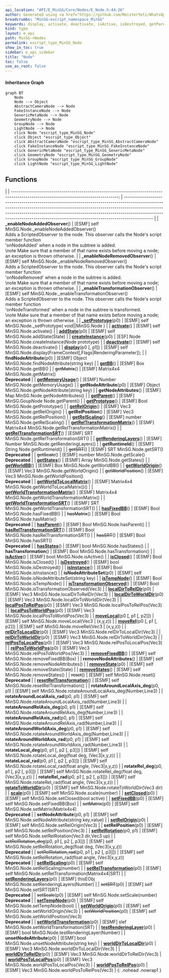 ```yaml
---
api_location: "API/E_MinSG/Core/Nodes/E_Node.h:44:26"
author: Generated using <a href="https://github.com/MeisterYeti/WhatsUpDoc">WhatsUpDoc</a>
breadcrumbs: "MinSG:escript_namespace_MinSG"
keywords: display, activate, deactivate, isActive, isDestroyed, getParent, hasParent, getRuntimeId, getWorldBB, getBB, hasFixedBB, removeFixedBB, setFixedBB, createInstance, isInstance, getPrototype, _setPrototype, hasMatrix, hasSRT, getMatrix, getSRT, setMatrix, setSRT, getRelTransformationMatrix, getRelTransformationSRT, getWorldTransformationMatrix, getWorldTransformationSRT, getWorldToLocalMatrix, hasTransformation, hasRelTransformationSRT, setRelTransformation, setWorldTransformation, isTransformationObserved, _enableTransformationObserver, _enableNodeAddedObserver, _enableNodeRemovedObserver, getRenderingLayers, setRenderingLayers, testRenderingLayer, removeStates, hasStates, addState, removeState, getStates, moveRel, moveLocal, reset, setRelRotation, setRelRotation_rad, setRelRotation_deg, resetRelTransformation, rotateRel_rad, rotateRel_deg, rotateLocal_rad, rotateLocal_deg, getWorldOrigin, getWorldPosition, setWorldOrigin, setWorldPosition, getRelOrigin, getRelPosition, setRelOrigin, setRelPosition, rotateToWorldDir, setScale, setRelScaling, scale, getScale, getRelScaling, findNodeAttribute, getNodeAttributes, getNodeAttribute, isClosed, isTempNode, isNodeAttributeSet, removeNodeAttributes, setClosed, setTempNode, setNodeAttribute, unsetNodeAttribute, localDirToWorldDir, localDirToRelDir, localPosToWorldPos, localPosToRelPos, relDirToWorldDir, relDirToLocalDir, relPosToWorldPos, relPosToLocalPos, worldDirToLocalDir, worldDirToRelDir, worldPosToLocalPos, worldPosToRelPos, rotateAroundLocalAxis_deg, rotateAroundLocalAxis_rad, rotateAroundRelAxis_deg, rotateAroundRelAxis_rad, rotateAroundWorldAxis_deg, rotateAroundWorldAxis_rad, getMemoryUsage
kind: type
layout: e_api
path: MinSG->Nodes
permalink: escript_type_MinSG_Node
show_in_toc: true
sidebar: e_api_sidebar
title: "Node"
toc: false
use_as_root: false
---
```


#### Inheritance Graph

```mermaid
graph BT
	Node
	Node --> Object
	AbstractCameraNode --> Node
	FakeInstanceNode --> Node
	GenericMetaNode --> Node
	GeometryNode --> Node
	GroupNode --> Node
	LightNode --> Node
	click Node "escript_type_MinSG_Node"
	click Object "escript_type_Object"
	click AbstractCameraNode "escript_type_MinSG_AbstractCameraNode"
	click FakeInstanceNode "escript_type_MinSG_FakeInstanceNode"
	click GenericMetaNode "escript_type_MinSG_GenericMetaNode"
	click GeometryNode "escript_type_MinSG_GeometryNode"
	click GroupNode "escript_type_MinSG_GroupNode"
	click LightNode "escript_type_MinSG_LightNode"
```

## Functions

|
| -----------------------------------------------------------------------------------------------------------------------------------: | -------------------------------------------------------------------------------------------------------------------------------------------------------------------------------------------------------------------------------------------------------------------------------------------------------------------------------------- | 
| **_enableNodeAddedObserver**()                                                                                                       | [ESMF] self MinSG.Node._enableNodeAddedObserver()<br/>Adds a ScriptedObserver to the node. This observer calls the Node's script member function<br/>'onNodeAdded' when a node in the subtree is added.<br/>\note Make sure that a member of that name exists before moving a node; an exception is thrown otherwise.                  | 
| **_enableNodeRemovedObserver**()                                                                                                     | [ESMF] self MinSG.Node._enableNodeRemovedObserver()<br/>Adds a ScriptedObserver to the node. This observer calls the Node's script member function<br/>'onNodeRemoved' when a node in the subtree is added.<br/>\note Make sure that a member of that name exists before moving a node; an exception is thrown otherwise.              | 
| **_enableTransformationObserver**()                                                                                                  | [ESMF] self MinSG.Node._enableTransformationObserver()<br/>Adds a ScriptedObserver to the node. This observer calls the Node's script member function<br/>'onNodeTransformed' when a node in the subtree is transformed.<br/>\note Make sure that a member of that name exists before moving a node; an exception is thrown otherwise. | 
| **[_setPrototype](classMinSG_1_1Node#classMinSG_1_1Node_1aa35f0cea78dc62f8df9631c9e673c3f0)**(p0)                                    | [ESMF] self MinSG.Node._setPrototype( void\|\|MinSG.Node )                                                                                                                                                                                                                                                                             | 
| **[activate](classMinSG_1_1Node#classMinSG_1_1Node_1aa11473d5739ab97dec3202fc9fde2127)**()                                           | [ESMF] self MinSG.Node.activate()                                                                                                                                                                                                                                                                                                      | 
| **[addState](classMinSG_1_1Node#classMinSG_1_1Node_1a1e9b5c27a322a6c525ba84d6db04bcb2)**(p0)                                         | [ESMF] self MinSG.Node.addState(State)                                                                                                                                                                                                                                                                                                 | 
| **[createInstance](classMinSG_1_1Node#classMinSG_1_1Node_1aedf75bdfac152abe16438eeb4b4596d2)**(p0)                                   | [ESF] Node MinSG.Node.createInstance(Node prototype)                                                                                                                                                                                                                                                                                   | 
| **[deactivate](classMinSG_1_1Node#classMinSG_1_1Node_1ac0f3790a68c898a5eec7bd1b610ad320)**()                                         | [ESMF] self MinSG.Node.deactivate()                                                                                                                                                                                                                                                                                                    | 
| **[display](classMinSG_1_1Node#classMinSG_1_1Node_1a1d6696558c7ca0da5927d2add5c09b36)**(p0 [, p1])                                   | [ESMF] self MinSG.Node.display(FrameContext[,Flags\|RenderingParameter]);                                                                                                                                                                                                                                                              | 
| **findNodeAttribute**(p0)                                                                                                            | [ESMF] Object MinSG.Node.findNodeAttribute(string key)                                                                                                                                                                                                                                                                                 | 
| **[getBB](classMinSG_1_1Node#classMinSG_1_1Node_1a3722e65aa3aa5a6ec6bc0ad721a30207)**()                                              | [ESMF] Box MinSG.Node.getBB()                                                                                                                                                                                                                                                                                                          | 
| ~~getMatrix~~()                                                                                                                      | [ESMF] Matrix4x4 MinSG.Node.getMatrix() <br/>**Deprecated**                                                                                                                                                                                                                                                                            | 
| **[getMemoryUsage](classMinSG_1_1Node#classMinSG_1_1Node_1ab1b9d312b3dd5b6a4c55232ada7e26ee)**()                                     | [ESMF] Number MinSG.Node.getMemoryUsage()                                                                                                                                                                                                                                                                                              | 
| **getNodeAttribute**(p0)                                                                                                             | [ESMF] Object MinSG.Node.getNodeAttribute(string key)                                                                                                                                                                                                                                                                                  | 
| **getNodeAttributes**()                                                                                                              | [ESMF] Map MinSG.Node.getNodeAttributes()                                                                                                                                                                                                                                                                                              | 
| **[getParent](classMinSG_1_1Node#classMinSG_1_1Node_1a081746364785ba2a0d330e939efefa44)**()                                          | [ESMF] MinSG.GoupNode Node.getParent()                                                                                                                                                                                                                                                                                                 | 
| **[getPrototype](classMinSG_1_1Node#classMinSG_1_1Node_1ae4f8d2a1e70f0dc70ddd7e0020f1738b)**()                                       | [ESMF] Bool MinSG.Node.getPrototype()                                                                                                                                                                                                                                                                                                  | 
| **[getRelOrigin](classMinSG_1_1Node#classMinSG_1_1Node_1a6d91bc61df566c8381b1473a3fc9745f)**()                                       | [ESMF] Vec3 MinSG.Node.getRelOrigin()                                                                                                                                                                                                                                                                                                  | 
| **getRelPosition**()                                                                                                                 | [ESMF] Vec3 MinSG.Node.getRelPosition()                                                                                                                                                                                                                                                                                                | 
| **[getRelScaling](classMinSG_1_1Node#classMinSG_1_1Node_1a7ed81d89afafb79253f257d3859b68a5)**()                                      | [ESMF] number MinSG.Node.getRelScaling()                                                                                                                                                                                                                                                                                               | 
| **[getRelTransformationMatrix](classMinSG_1_1Node#classMinSG_1_1Node_1a9f8dbb6a28f8ce3e698fedab016fe432)**()                         | [ESMF] Matrix4x4 MinSG.Node.getRelTransformationMatrix()                                                                                                                                                                                                                                                                               | 
| **[getRelTransformationSRT](classMinSG_1_1Node#classMinSG_1_1Node_1a07f072066bba86cdc5d699a87be89cec)**()                            | [ESMF] SRT MinSG.Node.getRelTransformationSRT()                                                                                                                                                                                                                                                                                        | 
| **[getRenderingLayers](classMinSG_1_1Node#classMinSG_1_1Node_1a70c1dc754b39b15d01d3264caba41afe)**()                                 | [ESMF] Number MinSG.Node.getRenderingLayers()	                                                                                                                                                                                                                                                                                         | 
| **getRuntimeId**()                                                                                                                   | [ESMF] String Node.getRuntimeId()                                                                                                                                                                                                                                                                                                      | 
| ~~getSRT~~()                                                                                                                         | [ESMF] SRT MinSG.Node.getSRT() <br/>**Deprecated**                                                                                                                                                                                                                                                                                     | 
| ~~getScale~~()                                                                                                                       | [ESMF] number MinSG.Node.getScale()	<br/>**Deprecated**                                                                                                                                                                                                                                                                                | 
| **[getStates](classMinSG_1_1Node#classMinSG_1_1Node_1a9bafd7519431040bda42e619adee711c)**()                                          | [ESMF] Array MinSG.Node.getStates()                                                                                                                                                                                                                                                                                                    | 
| **[getWorldBB](classMinSG_1_1Node#classMinSG_1_1Node_1a084ccb5514833e166e1c7350105fae1a)**()                                         | [ESMF] Box MinSG.Node.getWorldBB()                                                                                                                                                                                                                                                                                                     | 
| **[getWorldOrigin](classMinSG_1_1Node#classMinSG_1_1Node_1a706c8ae72b2ac61f323c3dbc859a7c8d)**()                                     | [ESMF] Vec3 MinSG.Node.getWorldOrigin()                                                                                                                                                                                                                                                                                                | 
| ~~getWorldPosition~~()                                                                                                               | [ESMF] Vec3 MinSG.Node.getWorldPosition() <br/>**Deprecated**                                                                                                                                                                                                                                                                          | 
| **[getWorldToLocalMatrix](classMinSG_1_1Node#classMinSG_1_1Node_1a8c465a78ec2bb1439757859dfcf5fbb4)**()                              | [ESMF] Matrix4x4 MinSG.Node.getWorldToLocalMatrix()()                                                                                                                                                                                                                                                                                  | 
| **[getWorldTransformationMatrix](classMinSG_1_1Node#classMinSG_1_1Node_1ab4a54d268c5c11aac53fef5c23d8eb83)**()                       | [ESMF] Matrix4x4 MinSG.Node.getWorldTransformationMatrix()                                                                                                                                                                                                                                                                             | 
| **[getWorldTransformationSRT](classMinSG_1_1Node#classMinSG_1_1Node_1aa2060a1fdf24665c6d60b7a8593152ab)**()                          | [ESMF] SRT MinSG.Node.getWorldTransformationSRT()                                                                                                                                                                                                                                                                                      | 
| **[hasFixedBB](classMinSG_1_1Node#classMinSG_1_1Node_1a6350deff6940144450aa1bf21528eff4)**()                                         | [ESMF] Bool MinSG.Node.hasFixedBB()                                                                                                                                                                                                                                                                                                    | 
| ~~hasMatrix~~()                                                                                                                      | [ESMF] Bool MinSG.Node.hasMatrix() <br/>**Deprecated**                                                                                                                                                                                                                                                                                 | 
| **[hasParent](classMinSG_1_1Node#classMinSG_1_1Node_1a939c38aa9508d6a60ff93fc867740970)**()                                          | [ESMF] Bool MinSG.Node.hasParent()                                                                                                                                                                                                                                                                                                     | 
| **[hasRelTransformationSRT](classMinSG_1_1Node#classMinSG_1_1Node_1a79c5acb9ef236e76918602823f2576a1)**()                            | [ESMF] Bool MinSG.Node.hasRelTransformationSRT()                                                                                                                                                                                                                                                                                       | 
| ~~hasSRT~~()                                                                                                                         | [ESMF] Bool MinSG.Node.hasSRT() <br/>**Deprecated**                                                                                                                                                                                                                                                                                    | 
| **[hasStates](classMinSG_1_1Node#classMinSG_1_1Node_1a58c5f5341159c82c264dbce724cdba46)**()                                          | [ESMF] bool MinSG.Node.hasStates()                                                                                                                                                                                                                                                                                                     | 
| **hasTransformation**()                                                                                                              | [ESMF] Bool MinSG.Node.hasTransformation()                                                                                                                                                                                                                                                                                             | 
| **[isActive](classMinSG_1_1Node#classMinSG_1_1Node_1a64007b44440d0cca48261d2923fa79d7)**()                                           | [ESMF] bool MinSG.Node.isActive()                                                                                                                                                                                                                                                                                                      | 
| **[isClosed](classMinSG_1_1Node#classMinSG_1_1Node_1a898544e041c8b46e6d8642f673b095ef)**()                                           | [ESMF] Bool MinSG.Node.isClosed()                                                                                                                                                                                                                                                                                                      | 
| **[isDestroyed](classMinSG_1_1Node#classMinSG_1_1Node_1a75c055feef03c3c3e539ac8a55fb3f86)**()                                        | [ESMF] bool MinSG.Node.isDestroyed()                                                                                                                                                                                                                                                                                                   | 
| **[isInstance](classMinSG_1_1Node#classMinSG_1_1Node_1aa3bf1b3a748360fa725aa3a27920dd1f)**()                                         | [ESMF] Bool MinSG.Node.isInstance()                                                                                                                                                                                                                                                                                                    | 
| **isNodeAttributeSet**(p0)                                                                                                           | [ESMF] self MinSG.Node.isNodeAttributeSet(string key)                                                                                                                                                                                                                                                                                  | 
| **[isTempNode](classMinSG_1_1Node#classMinSG_1_1Node_1a580901042ef5b54fc4cc7b1e77326a0e)**()                                         | [ESMF] Bool MinSG.Node.isTempNode()                                                                                                                                                                                                                                                                                                    | 
| **[isTransformationObserved](classMinSG_1_1Node#classMinSG_1_1Node_1ac50c064ea5a31d0490c816b38a7d3bc1)**()                           | [ESMF] Bool MinSG.Node.isTransformationObserved(Vec3)                                                                                                                                                                                                                                                                                  | 
| **[localDirToRelDir](namespaceMinSG_1_1Transformations#namespaceMinSG_1_1Transformations_1a695b6003a5e9344fab194813aea48cd1)**(p0)   | [ESMF] Vec3 MinSG.Node.localDirToRelDir(Vec3)                                                                                                                                                                                                                                                                                          | 
| **[localDirToWorldDir](namespaceMinSG_1_1Transformations#namespaceMinSG_1_1Transformations_1afa46a596d9ca12fab02f96472edf1e92)**(p0) | [ESMF] Vec3 MinSG.Node.localDirToWorldDir(Vec3)                                                                                                                                                                                                                                                                                        | 
| **[localPosToRelPos](namespaceMinSG_1_1Transformations#namespaceMinSG_1_1Transformations_1aa34a09d72dc08bdca05c8053ac2f0a77)**(p0)   | [ESMF] Vec3 MinSG.Node.localPosToRelPos(Vec3)                                                                                                                                                                                                                                                                                          | 
| **[localPosToWorldPos](namespaceMinSG_1_1Transformations#namespaceMinSG_1_1Transformations_1a97da44fea11e89a079f20e1a93b861ce)**(p0) | [ESMF] Vec3 MinSG.Node.localPosToWorldPos(Vec3)                                                                                                                                                                                                                                                                                        | 
| **[moveLocal](classMinSG_1_1Node#classMinSG_1_1Node_1a3704f364c7d26a5aee9ee3436c81af76)**(p0 [, p1 [, p2]])                          | [ESMF] self MinSG.Node.moveLocal(Vec3 \| (x,y,z))                                                                                                                                                                                                                                                                                      | 
| **[moveRel](classMinSG_1_1Node#classMinSG_1_1Node_1a7fc38fcb54175b2921da39ef38465477)**(p0 [, p1 [, p2]])                            | [ESMF] self MinSG.Node.moveRel(Vec3 \| (x,y,z))                                                                                                                                                                                                                                                                                        | 
| **[relDirToLocalDir](namespaceMinSG_1_1Transformations#namespaceMinSG_1_1Transformations_1ad5918ef96fb5416581721cf6d2835f4a)**(p0)   | [ESMF] Vec3 MinSG.Node.relDirToLocalDir(Vec3)                                                                                                                                                                                                                                                                                          | 
| **[relDirToWorldDir](namespaceMinSG_1_1Transformations#namespaceMinSG_1_1Transformations_1a7a71118adbe983a5446c1f31f8d06e6e)**(p0)   | [ESMF] Vec3 MinSG.Node.relDirToWorldDir(Vec3)                                                                                                                                                                                                                                                                                          | 
| **[relPosToLocalPos](namespaceMinSG_1_1Transformations#namespaceMinSG_1_1Transformations_1a47232ff92fcfd2e3c60be9df12dfb0f7)**(p0)   | [ESMF] Vec3 MinSG.Node.relPosToLocalPos(Vec3)                                                                                                                                                                                                                                                                                          | 
| **[relPosToWorldPos](namespaceMinSG_1_1Transformations#namespaceMinSG_1_1Transformations_1ac32158521f1219af7b5736326699ed93)**(p0)   | [ESMF] Vec3 MinSG.Node.relPosToWorldPos(Vec3)                                                                                                                                                                                                                                                                                          | 
| **[removeFixedBB](classMinSG_1_1Node#classMinSG_1_1Node_1a37f6568c3f746193fd0fd0bc2f3e665b)**()                                      | [ESMF] self MinSG.Node.removeFixedBB(Box)                                                                                                                                                                                                                                                                                              | 
| **removeNodeAttributes**()                                                                                                           | [ESMF] self MinSG.Node.removeNodeAttributes()                                                                                                                                                                                                                                                                                          | 
| **[removeState](classMinSG_1_1Node#classMinSG_1_1Node_1aa6d716cb1a9170aa003c7939111f6210)**(p0)                                      | [ESMF] self MinSG.Node.removeState(State)                                                                                                                                                                                                                                                                                              | 
| **[removeStates](classMinSG_1_1Node#classMinSG_1_1Node_1a566a735f97ec6376ea01c7e1ef89e2a9)**()                                       | [ESMF] self MinSG.Node.removeStates()                                                                                                                                                                                                                                                                                                  | 
| ~~reset~~()                                                                                                                          | [ESMF] self MinSG.Node.reset() <br/>**Deprecated**                                                                                                                                                                                                                                                                                     | 
| **[resetRelTransformation](classMinSG_1_1Node#classMinSG_1_1Node_1ad5abb99432208b16edd09047a9b136c0)**()                             | [ESMF] self MinSG.Node.resetRelTransformation()                                                                                                                                                                                                                                                                                        | 
| **rotateAroundLocalAxis_deg**(p0, p1)                                                                                                | [ESMF] self MinSG.Node.rotateAroundLocalAxis_deg(Number,Line3)                                                                                                                                                                                                                                                                         | 
| **rotateAroundLocalAxis_rad**(p0, p1)                                                                                                | [ESMF] self MinSG.Node.rotateAroundLocalAxis_rad(Number,Line3)                                                                                                                                                                                                                                                                         | 
| **rotateAroundRelAxis_deg**(p0, p1)                                                                                                  | [ESMF] self MinSG.Node.rotateAroundRelAxis_deg(Number,Line3)                                                                                                                                                                                                                                                                           | 
| **rotateAroundRelAxis_rad**(p0, p1)                                                                                                  | [ESMF] self MinSG.Node.rotateAroundRelAxis_rad(Number,Line3)                                                                                                                                                                                                                                                                           | 
| **rotateAroundWorldAxis_deg**(p0, p1)                                                                                                | [ESMF] self MinSG.Node.rotateAroundWorldAxis_deg(Number,Line3)                                                                                                                                                                                                                                                                         | 
| **rotateAroundWorldAxis_rad**(p0, p1)                                                                                                | [ESMF] self MinSG.Node.rotateAroundWorldAxis_rad(Number,Line3)                                                                                                                                                                                                                                                                         | 
| **rotateLocal_deg**(p0, p1 [, p2 [, p3]])                                                                                            | [ESMF] self MinSG.Node.rotateLocal_deg(float deg, (Vec3\|x,y,z))                                                                                                                                                                                                                                                                       | 
| **rotateLocal_rad**(p0, p1 [, p2 [, p3]])                                                                                            | [ESMF] self MinSG.Node.rotateLocal_rad(float angle, (Vec3\|x,y,z))                                                                                                                                                                                                                                                                     | 
| **rotateRel_deg**(p0, p1 [, p2 [, p3]])                                                                                              | [ESMF] self MinSG.Node.rotateRel_deg(float deg, (Vec3\|x,y,z))                                                                                                                                                                                                                                                                         | 
| **rotateRel_rad**(p0, p1 [, p2 [, p3]])                                                                                              | [ESMF] self MinSG.Node.rotateRel_rad(float angle, (Vec3\|x,y,z))                                                                                                                                                                                                                                                                       | 
| **[rotateToWorldDir](namespaceMinSG_1_1Transformations#namespaceMinSG_1_1Transformations_1aa00b8d06e76e321376702883bf439ebc)**(p0)   | [ESMF] self MinSG.Node.rotateToWorldDir(Vec3 dir)                                                                                                                                                                                                                                                                                      | 
| **[scale](classMinSG_1_1Node#classMinSG_1_1Node_1afdda915e662c22f508533f9cd2822689)**(p0)                                            | [ESMF] self MinSG.Node.scale(number)                                                                                                                                                                                                                                                                                                   | 
| **[setClosed](classMinSG_1_1Node#classMinSG_1_1Node_1ab7a5a243d3f9ab56582a00f546ee2983)**(p0)                                        | [ESMF] self MinSG.Node.setClosed(bool active)                                                                                                                                                                                                                                                                                          | 
| **[setFixedBB](classMinSG_1_1Node#classMinSG_1_1Node_1a2d5909ebdadd0223d90d4bfccf66abd7)**(p0)                                       | [ESMF] self MinSG.Node.setFixedBB(Box)                                                                                                                                                                                                                                                                                                 | 
| ~~setMatrix~~(p0)                                                                                                                    | [ESMF] self MinSG.Node.setMatrix(Matrix4x4) <br/>**Deprecated**                                                                                                                                                                                                                                                                        | 
| **setNodeAttribute**(p0, p1)                                                                                                         | [ESMF] self MinSG.Node.setNodeAttribute(string key,value)                                                                                                                                                                                                                                                                              | 
| **[setRelOrigin](classMinSG_1_1Node#classMinSG_1_1Node_1a30399b62e73814cae20d8ba5c51a1ba2)**(p0)                                     | [ESMF] self MinSG.Node.setRelOrigin(Vec3)                                                                                                                                                                                                                                                                                              | 
| **setRelPosition**(p0)                                                                                                               | [ESMF] self MinSG.Node.setRelPosition(Vec3)                                                                                                                                                                                                                                                                                            | 
| **[setRelRotation](classMinSG_1_1Node#classMinSG_1_1Node_1afddc50c71f79ae3ae1dc087b3ed65aef)**(p0, p1)                               | [ESMF] self MinSG.Node.setRelRotation(Vec3 dir,Vec3 up)                                                                                                                                                                                                                                                                                | 
| ~~setRelRotation_deg~~(p0, p1 [, p2 [, p3]])                                                                                         | [ESMF] self MinSG.Node.setRelRotation_deg(float deg, (Vec3\|x,y,z)) <br/>**Deprecated**                                                                                                                                                                                                                                                | 
| ~~setRelRotation_rad~~(p0, p1 [, p2 [, p3]])                                                                                         | [ESMF] self MinSG.Node.setRelRotation_rad(float angle, (Vec3\|x,y,z)) <br/>**Deprecated**                                                                                                                                                                                                                                              | 
| **[setRelScaling](classMinSG_1_1Node#classMinSG_1_1Node_1a268f6518b5fd89adec0ee2ce55cde7f7)**(p0)                                    | [ESMF] self MinSG.Node.setRelScaling(number)                                                                                                                                                                                                                                                                                           | 
| **[setRelTransformation](classMinSG_1_1Node#classMinSG_1_1Node_1a847b2fc7ce4691a6f5ddc2e5d1b22e37)**(p0)                             | [ESMF] self MinSG.Node.setRelTransformation(Matrix4x4\|SRT)                                                                                                                                                                                                                                                                            | 
| **[setRenderingLayers](classMinSG_1_1Node#classMinSG_1_1Node_1a1f6c3690399250ab873ce230b04534a4)**(p0)                               | [ESMF] thisEObj MinSG.Node.setRenderingLayers(Number)                                                                                                                                                                                                                                                                                  | 
| ~~setSRT~~(p0)                                                                                                                       | [ESMF] self MinSG.Node.setSRT(SRT) <br/>**Deprecated**                                                                                                                                                                                                                                                                                 | 
| ~~setScale~~(p0)                                                                                                                     | [ESMF] self MinSG.Node.setScale(number) <br/>**Deprecated**                                                                                                                                                                                                                                                                            | 
| **[setTempNode](classMinSG_1_1Node#classMinSG_1_1Node_1a710dd9e050c7be422247b3a69ef8378c)**(p0)                                      | [ESMF] self MinSG.Node.setTempNode(bool)                                                                                                                                                                                                                                                                                               | 
| **[setWorldOrigin](classMinSG_1_1Node#classMinSG_1_1Node_1a5dc4f9fb8c59b91dd8e422b30c8548f2)**(p0)                                   | [ESMF] self MinSG.Node.setWorldOrigin(Vec3)                                                                                                                                                                                                                                                                                            | 
| ~~setWorldPosition~~(p0)                                                                                                             | [ESMF] self MinSG.Node.setWorldPosition(Vec3) <br/>**Deprecated**                                                                                                                                                                                                                                                                      | 
| **[setWorldTransformation](classMinSG_1_1Node#classMinSG_1_1Node_1a02a90c67aca2ed0041d11ff472d58c90)**(p0)                           | [ESMF] slef MinSG.Node.setWorldTransformation(SRT)                                                                                                                                                                                                                                                                                     | 
| **[testRenderingLayer](classMinSG_1_1Node#classMinSG_1_1Node_1ace899f0773d1a53f9780ba6ee9ebac47)**(p0)                               | [ESMF] bool MinSG.Node.testRenderingLayer(Number)                                                                                                                                                                                                                                                                                      | 
| **unsetNodeAttribute**(p0)                                                                                                           | [ESMF] bool MinSG.Node.unsetNodeAttribute(string key)                                                                                                                                                                                                                                                                                  | 
| **[worldDirToLocalDir](namespaceMinSG_1_1Transformations#namespaceMinSG_1_1Transformations_1a09ed5a2f09a3ca21b888f25dbabbba9f)**(p0) | [ESMF] Vec3 MinSG.Node.worldDirToLocalDir(Vec3)                                                                                                                                                                                                                                                                                        | 
| **[worldDirToRelDir](namespaceMinSG_1_1Transformations#namespaceMinSG_1_1Transformations_1a03824de63cce1da08a198c10c2171e80)**(p0)   | [ESMF] Vec3 MinSG.Node.worldDirToRelDir(Vec3)                                                                                                                                                                                                                                                                                          | 
| **[worldPosToLocalPos](namespaceMinSG_1_1Transformations#namespaceMinSG_1_1Transformations_1a00753571c7420dc896a7b22001697afe)**(p0) | [ESMF] Vec3 MinSG.Node.worldPosToLocalPos(Vec3)                                                                                                                                                                                                                                                                                        | 
| **[worldPosToRelPos](namespaceMinSG_1_1Transformations#namespaceMinSG_1_1Transformations_1acb59b9947778d194587e13b4f2ac6797)**(p0)   | [ESMF] Vec3 MinSG.Node.worldPosToRelPos(Vec3)                                                                                                                                                                                                                                                                                          | 
{: .nohead .nowrap1 }

